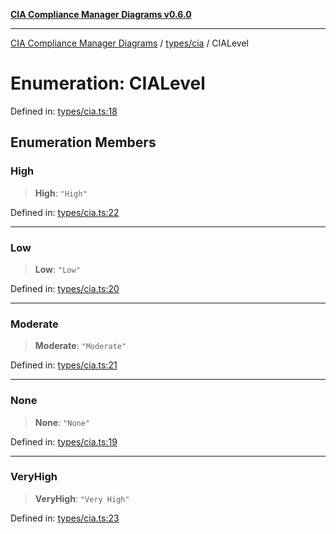 [**CIA Compliance Manager Diagrams v0.6.0**](../../../README.md)

***

[CIA Compliance Manager Diagrams](../../../modules.md) / [types/cia](../README.md) / CIALevel

# Enumeration: CIALevel

Defined in: [types/cia.ts:18](https://github.com/Hack23/cia-compliance-manager/blob/ca083b463223765b22422b66b3a43930241849bd/src/types/cia.ts#L18)

## Enumeration Members

### High

> **High**: `"High"`

Defined in: [types/cia.ts:22](https://github.com/Hack23/cia-compliance-manager/blob/ca083b463223765b22422b66b3a43930241849bd/src/types/cia.ts#L22)

***

### Low

> **Low**: `"Low"`

Defined in: [types/cia.ts:20](https://github.com/Hack23/cia-compliance-manager/blob/ca083b463223765b22422b66b3a43930241849bd/src/types/cia.ts#L20)

***

### Moderate

> **Moderate**: `"Moderate"`

Defined in: [types/cia.ts:21](https://github.com/Hack23/cia-compliance-manager/blob/ca083b463223765b22422b66b3a43930241849bd/src/types/cia.ts#L21)

***

### None

> **None**: `"None"`

Defined in: [types/cia.ts:19](https://github.com/Hack23/cia-compliance-manager/blob/ca083b463223765b22422b66b3a43930241849bd/src/types/cia.ts#L19)

***

### VeryHigh

> **VeryHigh**: `"Very High"`

Defined in: [types/cia.ts:23](https://github.com/Hack23/cia-compliance-manager/blob/ca083b463223765b22422b66b3a43930241849bd/src/types/cia.ts#L23)

